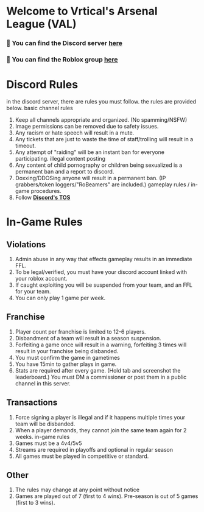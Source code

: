 # Welcome to Vrtical's Arsenal League (VAL)



### 🔗 You can find the Discord server [here](https://discord.gg/GVKG5jE2cJ)
### 🔗 You can find the Roblox group [here](https://www.roblox.com/groups/14981665/VAL-Vrticals-Arsenal-League#!/about)


# Discord Rules
in the discord server, there are rules you must follow. the rules are
provided below.
basic channel rules
1. Keep all channels appropriate and organized. (No spamming/NSFW)
2. Image permissions can be removed due to safety issues.
3. Any racism or hate speech will result in a mute.
4. Any tickets that are just to waste the time of staff/trolling will result in a timeout.
5. Any attempt of "raiding" will be an instant ban for everyone participating.
illegal content posting
6. Any content of child pornography or children being sexualized is a permanent ban and a report to discord.
7. Doxxing/DDOSing anyone will result in a permanent ban. (IP grabbers/token loggers/"RoBeamers" are included.)
gameplay rules / in-game procedures.
8. Follow **[Discord's TOS](https://discord.com/terms)**
# In-Game Rules
## Violations
1. Admin abuse in any way that effects gameplay results in an immediate FFL.
2. To be legal/verified, you must have your discord account linked with your roblox account.
3. If caught exploiting you will be suspended from your team, and an FFL for your team.
4. You can only play 1 game per week.
## Franchise
1. Player count per franchise is limited to 12-6 players.
2. Disbandment of a team will result in a season suspension. 
3. Forfeiting a game once will result in a warning, forfeiting 3 times will result in your franchise being disbanded.
4. You must confirm the game in gametimes
5. You have 15min to gather plays in game.
6. Stats are required after every game. (Hold tab and screenshot the leaderboard.) You must DM a commissioner or post them in a public channel in this server.
## Transactions
1. Force signing a player is illegal and if it happens multiple times your team will be disbanded.
2. When a player demands, they cannot join the same team again for 2 weeks.
in-game rules
1. Games must be a 4v4/5v5
2. Streams are required in playoffs and optional in regular season
3. All games must be played in competitive or standard.

## Other

1. The rules may change at any point without notice
2. Games are played out of 7 (first to 4 wins). Pre-season is out of 5 games (first to 3 wins).
